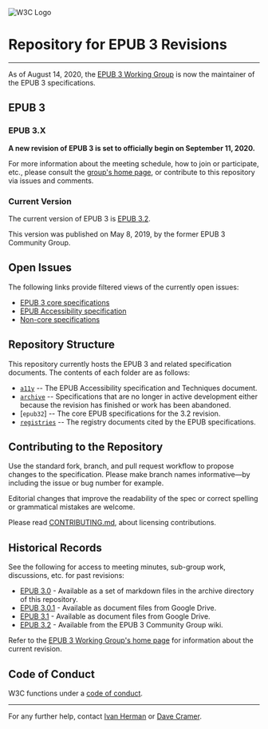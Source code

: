 ![W3C Logo](https://www.w3.org/Icons/w3c_home)

# Repository for EPUB 3 Revisions

---

As of August 14, 2020, the [EPUB 3 Working Group](https://www.w3.org/publishing/groups/epub-wg) is now the maintainer of the EPUB 3 specifications.

## EPUB 3

### EPUB 3.X

**A new revision of EPUB 3 is set to officially begin on September 11, 2020.**

For more information about the meeting schedule, how to join or participate, etc., please consult the [group's home page](https://www.w3.org/publishing/groups/epub-wg), or contribute to this repository via issues and comments.

### Current Version

The current version of EPUB 3 is [EPUB 3.2](https://www.w3.org/publishing/epub32/).

This version was published on May 8, 2019, by the former EPUB 3 Community Group.  

## Open Issues

The following links provide filtered views of the currently open issues:

- [EPUB 3 core specifications](https://github.com/w3c/publ-epub-revision/issues?q=is%3Aissue+is%3Aopen+-label%3ACat-NonCore+-label%3ACat-Accessibility+)
- [EPUB Accessibility specification](https://github.com/w3c/publ-epub-revision/issues?q=is%3Aissue+is%3Aopen+label%3ACat-Accessibility+)
- [Non-core specifications](https://github.com/w3c/publ-epub-revision/issues?q=is%3Aissue+is%3Aopen+label%3ACat-NonCore+)

## Repository Structure

This repository currently hosts the EPUB 3 and related specification documents. The contents of each folder are as follows:

- [`a11y`](/a11y) -- The EPUB Accessibility specification and Techniques document.
- [`archive`](/archive) -- Specifications that are no longer in active development either because the revision has finished or work has been abandoned.
- [`epub32`] -- The core EPUB specifications for the 3.2 revision.
- [`registries`](https://github.com/w3c/publ-epub-revision/tree/master/registries) -- The registry documents cited by the EPUB specifications.

## Contributing to the Repository

Use the standard fork, branch, and pull request workflow to propose changes to the specification. Please make branch names informative—by including the issue or bug number for example.

Editorial changes that improve the readability of the spec or correct spelling or grammatical mistakes are welcome.

Please read [CONTRIBUTING.md](CONTRIBUTING.md), about licensing contributions.

## Historical Records

See the following for access to meeting minutes, sub-group work, discussions, etc. for past revisions:

- [EPUB 3.0](https://github.com/w3c/publ-epub-revision/tree/master/archive/EPUB30_docs) - Available as a set of markdown files in the archive directory of this repository.
- [EPUB 3.0.1](https://drive.google.com/drive/u/0/folders/0B9g8D2Y-6aPLMFI2X1kxRzN1amc) - Available as document files from Google Drive.
- [EPUB 3.1](https://drive.google.com/drive/u/0/folders/0B_r69cPgzjHjODJyTjlaeTVrSDQ) - Available as document files from Google Drive.
- [EPUB 3.2](https://github.com/w3c/publ-cg/wiki) - Available from the EPUB 3 Community Group wiki.

Refer to the [EPUB 3 Working Group's home page](https://www.w3.org/publishing/groups/epub-wg) for information about the current revision.

## Code of Conduct

W3C functions under a [code of conduct](https://www.w3.org/Consortium/cepc/).

---

For any further help, contact  [Ivan Herman](ivan@w3.org) or [Dave Cramer](dauwhe@gmail.com).

